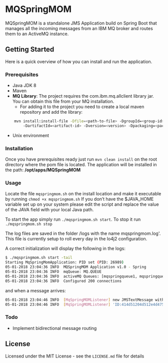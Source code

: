 # MQSpringMOM

MQSpringMOM is a standalone JMS Application build on Spring Boot that manages all the incoming messages from an IBM MQ broker and routes them to an ActiveMQ instance.

## Getting Started

Here is a quick overview of how you can install and run the application.

### Prerequisites

  - Java JDK 8
  - Maven
  - **MQ Library**: The project requires the com.ibm.mq.allclient library jar. You can obtain this file from your MQ installation. 
     - For adding it to the project you need to create a local maven repository and add the library:
```sh
    mvn install:install-file -Dfile=<path-to-file> -DgroupId=<group-id>
        -DartifactId=<artifact-id> -Dversion=<version> -Dpackaging=<packaging>
```
  - Unix environment

### Installation
  Once you have prerequisites ready just run ```mvn clean install``` on the root directory where the pom file is located. The application will be installed in the path: **/opt/apps/MQSpringMOM**

### Usage

Locate the file ```mqspringmom.sh``` on the install location and make it executable by running ```chmod +x mqspringmom.sh``` If you don’t have the $JAVA_HOME variable set up on your system please edit the script and replace the value of the JAVA field with your local Java path.

To start the app simply run ```./mqspringmom.sh start```. To stop it run ```./mqspringmom.sh stop```

The log files are saved in the folder /logs with the name mqspringmom.log'. This file is currently setup to roll every day in the lo4j2 configuration.

A correct initialization will display the following in the logs:

```sh
$ ./mqspringmom.sh start -tail
Starting MqSpringMomApplication: PID set (PID: 26989)
05-01-2018 23:04:36 INFO  MQSpringMOM Application v1.0 - Spring
05-01-2018 23:04:36 INFO  mqQueue: MQ.QUEUE
05-01-2018 23:04:36 INFO  activeMQ Queues: [mqspringqueue1, mqspringqueue2, mqspringqueue3, mqspringqueue4]
05-01-2018 23:04:36 INFO  Configured 200 connections
```

and when a message arrives:

```sh
05-01-2018 23:04:46 INFO  [MqSpringMOMListener] new JMSTextMessage with text: 'Test Message' received from queue: 'MQ.QUEUE' - JMSCorrelationID: 'ID:414d51204d512e4d4752202020202020a85eef5a204e2902'
05-01-2018 23:04:46 INFO  [MqSpringMOMListener] 'ID:414d51204d512e4d4752202020202020a85eef5a204e2902' routed to activeMQ Queue name ='mqspringqueue1'
```

### Todo

 - Implement bidirectional message routing

License
----
Licensed under the MIT License - see the ```LICENSE.md``` file for details
